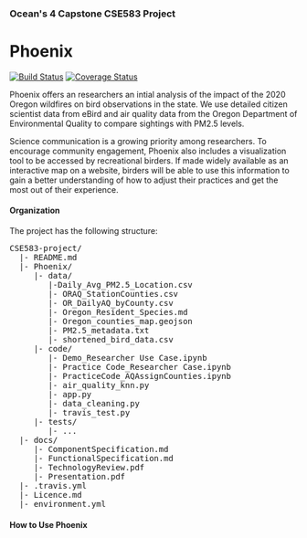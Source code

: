 ### Ocean's 4 Capstone CSE583 Project
# Phoenix 
[![Build Status](https://travis-ci.com/emilysellinger/CSE583-Project.svg?branch=main)](https://travis-ci.com/emilysellinger/CSE583-Project) [![Coverage Status](https://coveralls.io/repos/github/emilysellinger/CSE583-Project/badge.svg)](https://coveralls.io/github/emilysellinger/CSE583-Project)

Phoenix offers an researchers an intial analysis of the impact of the 2020 Oregon wildfires on bird observations in the state. We use detailed citizen scientist data from eBird and air quality data from the Oregon Department of Environmental Quality to compare sightings with PM2.5 levels. 

Science communication is a growing priority among researchers. To encourage community engagement, Phoenix also includes a visualization tool to be accessed by recreational birders. If made widely available as an interactive map on a website, birders will be able to use this information to gain a better understanding of how to adjust their practices and get the most out of their experience.

#### Organization
The project has the following structure:
<pre>CSE583-project/
  |- README.md
  |- Phoenix/
     |- data/
        |-Daily_Avg_PM2.5_Location.csv
        |- ORAQ_StationCounties.csv
        |- OR_DailyAQ_byCounty.csv
        |- Oregon_Resident_Species.md
        |- Oregon_counties_map.geojson
        |- PM2.5_metadata.txt
        |- shortened_bird_data.csv
     |- code/
        |- Demo_Researcher Use Case.ipynb
        |- Practice Code_Researcher Case.ipynb
        |- PracticeCode_AQAssignCounties.ipynb
        |- air_quality_knn.py
        |- app.py
        |- data_cleaning.py
        |- travis_test.py
     |- tests/
        |- ... 
  |- docs/
     |- ComponentSpecification.md
     |- FunctionalSpecification.md
     |- TechnologyReview.pdf
     |- Presentation.pdf
  |- .travis.yml
  |- Licence.md
  |- environment.yml
</pre>
#### How to Use Phoenix
